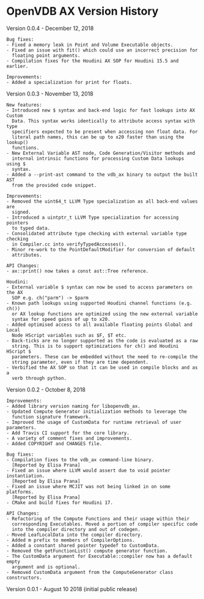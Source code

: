 OpenVDB AX Version History
==========================

Version 0.0.4 - December 12, 2018

    Bug fixes:
    - Fixed a memory leak in Point and Volume Executable objects.
    - Fixed an issue with fit() which could use an incorrect precision for
      floating point arguments.
    - Compilation fixes for the Houdini AX SOP for Houdini 15.5 and earlier.

    Improvements:
    - Added a specialization for print for floats.

Version 0.0.3 - November 13, 2018

    New features:
    - Introduced new $ syntax and back-end logic for fast lookups into AX Custom
      Data. This syntax works identically to attribute access syntax with type
      specifiers expected to be present when accessing non float data. For
      literal path names, this can be up to x20 faster than using the lookup()
      functions.
    - New External Variable AST node, Code Generation/Visitor methods and
      internal intrinsic functions for processing Custom Data lookups using $
      syntax.
    - Added a --print-ast command to the vdb_ax binary to output the built AST
      from the provided code snippet.

    Improvements:
    - Removed the uint64_t LLVM Type specialization as all back-end values are
      signed.
    - Introduced a uintptr_t LLVM Type specialization for accessing pointers
      to typed data.
    - Consolidated attribute type checking with external variable type checking
      in Compiler.cc into verifyTypedAccesses().
    - Minor re-work to the PointDefaultModifier for conversion of default
      attributes.

    API Changes:
    - ax::print() now takes a const ast::Tree reference.

    Houdini:
    - External variable $ syntax can now be used to access parameters on the AX
      SOP e.g. ch("parm") -> $parm
    - Known path lookups using supported Houdini channel functions (e.g. ch())
      or AX lookup functions are optimized using the new external variable
      syntax for speed gains of up to x20.
    - Added optimised access to all available floating points Global and Local
      Node HScript variables such as $F, $T etc.
    - Back-ticks are no longer supported as the code is evaluated as a raw
      string. This is to support optimizations for ch() and Houdini HScript $
      parameters. These can be embedded without the need to re-compile the
      string parameter, even if they are time dependent.
    - Verbified the AX SOP so that it can be used in compile blocks and as a
      verb through python.


Version 0.0.2 - October 8, 2018

    Improvements:
    - Added library version naming for libopenvdb_ax.
    - Updated Compute Generator initialization methods to leverage the
      function signature framework.
    - Improved the usage of CustomData for runtime retrieval of user parameters.
    - Add Travis CI support for the core library.
    - A variety of comment fixes and improvements.
    - Added COPYRIGHT and CHANGES file.

    Bug fixes:
    - Compilation fixes to the vdb_ax command-line binary.
      [Reported by Elisa Prana]
    - Fixed an issue where LLVM would assert due to void pointer instantiation.
      [Reported by Elisa Prana]
    - Fixed an issue where MCJIT was not being linked in on some platforms.
      [Reported by Elisa Prana]
    - CMake and build fixes for Houdini 17.

    API Changes:
    - Refactoring of the Compute Functions and their usage within their
      corresponding Executables. Moved a portion of compiler specific code
      into the compiler directory and out of codegen.
    - Moved LeafLocalData into the compiler directory.
    - Added m prefix to members of CompilerOptions.
    - Added a constant shared pointer typedef to CustomData.
    - Removed the getFunctionList() compute generator function.
    - The CustomData argument for Executable::compiler now has a default empty
      argument and is optional.
    - Removed CustomData argument from the ComputeGenerator class constructors.


Version 0.0.1 - August 10 2018 (initial public release)
